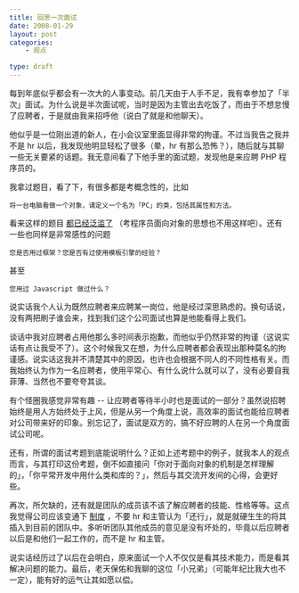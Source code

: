```yaml
---
title: 回思一次面试
date: 2008-01-29
layout: post
categories:
    - 观点

type: draft
---
```


每到年底似乎都会有一次大的人事变动。前几天由于人手不足，我有幸参加了「半次」面试。为什么说是半次面试呢，当时是因为主管出去吃饭了，而由于不想怠慢了应聘者，于是就由我来招呼他（说白了就是和他聊天）。

他似乎是一位刚出道的新人，在小会议室里面显得非常的拘谨。不过当我告之我并不是 hr 以后，我发现他明显轻松了很多（晕，hr 有那么恐怖？），随后就与其聊一些无关要紧的话题。我无意间看了下他手里的面试题，发现他是来应聘 PHP 程序员的。

<!--
![http://fleet1.footbig.com/f/00/00/0d/66/m/bd/b3/bdb3e4950fcf8f84d91f4a585bac0624-2970.jpg](http://fleet1.footbig.com/f/00/00/0d/66/m/bd/b3/bdb3e4950fcf8f84d91f4a585bac0624-2970.jpg)
-->

我拿过题目，看了下，有很多都是考概念性的，比如

    将一台电脑看做一个对象，请定义一个名为「PC」的类，包括其属性和方法。

看来这样的题目 [都已经泛滥了](http://ued.taobao.com/blog/2007/11/20/job_test_explanation/) （考程序员面向对象的思想也不用这样吧）。还有一些也同样是非常感性的问题

    您是否用过框架？您是否有过使用模板引擎的经验？

甚至

    您用过 Javascript 做过什么？

说实话我个人认为既然应聘者来应聘某一岗位，他是经过深思熟虑的。换句话说，没有两把刷子谁会来，找到我们这个公司面试也算是他能看得上我们。

谈话中我对应聘者占用他那么多时间表示抱歉，而他似乎仍然非常的拘谨（这说实话有点让我受不了）。这个时候我又在想，为什么应聘者都会表现出那种莫名的拘谨感。说实话这我并不清楚其中的原因，也许也会根据不同人的不同性格有关。而我始终认为作为一名应聘者，使用平常心、有什么说什么就可以了，没有必要自我菲薄、当然也不要夸夸其谈。

有个怪圈我感觉非常有趣 -- 让应聘者等待半小时也是面试的一部分？虽然说招聘始终是用人方始终处于上风，但是从另一个角度上说，高效率的面试也能给应聘者对公司带来好的印象。别忘记了，面试是双方的，搞不好应聘的人在另一个角度面试公司呢。

还有，所谓的面试考题到底能说明什么？正如上述考题中的例子，就我本人的观点而言，与其打印这份考题，倒不如直接问「你对于面向对象的机制是怎样理解的」，「你平常开发中用什么类和库的？」，然后与其交流开发间的心得，会更好些。

再次，所欠缺的，还有就是团队的成员该不该了解应聘者的技能、性格等等。这点我觉得公司应该变通下 [制度]({{site.urls}}/posts/549/) ，不要 hr 和主管认为「还行」，就是就硬生生的将其插入到目前的团队中。多听听团队其他成员的意见是没有坏处的，毕竟以后应聘者以后是和他们一起工作的，而不是 hr 和主管。

说实话经历过了以后在会明白，原来面试一个人不仅仅是看其技术能力，而是看其解决问题的能力。最后，老天保佑和我聊的这位「小兄弟」（可能年纪比我大也不一定），能有好的运气让其如愿以偿。

